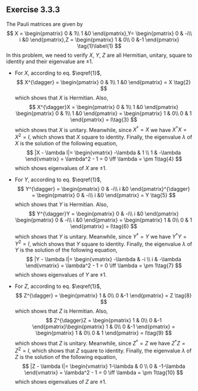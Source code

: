 ## Exercise 3.3.3

The Pauli matrices are given by
$$
X = \begin{pmatrix}
0 & 1\\ 1 &0
\end{pmatrix},Y= \begin{pmatrix}
0 & -i\\ i &0
\end{pmatrix},Z = \begin{pmatrix}
1 & 0\\ 0 &-1
\end{pmatrix} \tag{1}\label{1}
$$
In this problem, we need to verify $X$, $Y$, $Z$ are all Hermitian, unitary, square to identity and their eigenvalue are $\pm 1$. 

* For $X$, according to eq. $\eqref{1}$, 
  $$
  X^{\dagger} = \begin{pmatrix}
  0 & 1\\ 1 &0
  \end{pmatrix} = X \tag{2}
  $$
  which shows that $X$ is Hermitian. Also, 
  $$
  X^{\dagger}X = \begin{pmatrix}
  0 & 1\\ 1 &0
  \end{pmatrix} \begin{pmatrix}
  0 & 1\\ 1 &0
  \end{pmatrix} =  \begin{pmatrix}
  1 & 0\\ 0 & 1
  \end{pmatrix} = I\tag{3}
  $$
  which shows that $X$ is unitary. Meanwhile, since $X^{\dagger} = X$ we have $X^{\dagger}X = X^2 = I$, which shows that $X$ square to identity. Finally, the eigenvalue $\lambda$ of $X$​ is the solution of the following equation,
  $$
  |X - \lambda I|= \begin{vmatrix}
  -\lambda & 1 \\ 1 & -\lambda 
  \end{vmatrix} = \lambda^2 - 1 = 0 \iff \lambda = \pm 1\tag{4}
  $$
  which shows eigenvalues of $X$ are $\pm 1$. 

* For $Y$, according to eq. $\eqref{1}$, 
  $$
  Y^{\dagger} = \begin{pmatrix}
  0 & -i\\ i &0
  \end{pmatrix}^{\dagger} = \begin{pmatrix}
  0 & -i\\ i &0
  \end{pmatrix} = Y \tag{5}
  $$
  which shows that $Y$ is Hermitian. Also, 
  $$
  Y^{\dagger}Y = \begin{pmatrix}
  0 & -i\\ i &0
  \end{pmatrix} \begin{pmatrix}
  0 & -i\\ i &0
  \end{pmatrix} =  \begin{pmatrix}
  1 & 0\\ 0 & 1
  \end{pmatrix} = I\tag{6}
  $$
  which shows that $Y$ is unitary. Meanwhile, since $Y^{\dagger} = Y$ we have $Y^{\dagger}Y = Y^2 = I$, which shows that $Y$ square to identity. Finally, the eigenvalue $\lambda$ of $Y$​ is the solution of the following equation,
  $$
  |Y - \lambda I|= \begin{vmatrix}
  -\lambda & -i \\ i & -\lambda 
  \end{vmatrix} = \lambda^2 - 1 = 0 \iff \lambda = \pm 1\tag{7}
  $$
  which shows eigenvalues of $Y$ are $\pm 1$. 

* For $Z$, according to eq. $\eqref{1}$, 
  $$
  Z^{\dagger} = \begin{pmatrix}
  1 & 0\\ 0 &-1
  \end{pmatrix} = Z \tag{8}
  $$
  which shows that $Z$ is Hermitian. Also, 
  $$
  Z^{\dagger}Z = \begin{pmatrix}
  1 & 0\\ 0 &-1
  \end{pmatrix}\begin{pmatrix}
  1 & 0\\ 0 &-1
  \end{pmatrix} =  \begin{pmatrix}
  1 & 0\\ 0 & 1
  \end{pmatrix} = I\tag{9}
  $$
  which shows that $Z$ is unitary. Meanwhile, since $Z^{\dagger} = Z$ we have $Z^{\dagger}Z = Z^2 = I$, which shows that $Z$ square to identity. Finally, the eigenvalue $\lambda$ of $Z$​ is the solution of the following equation,
  $$
  |Z - \lambda I|= \begin{vmatrix}
  1-\lambda & 0 \\ 0 & -1-\lambda 
  \end{vmatrix} = \lambda^2 - 1 = 0 \iff \lambda = \pm 1\tag{10}
  $$
  which shows eigenvalues of $Z$ are $\pm 1$. 
